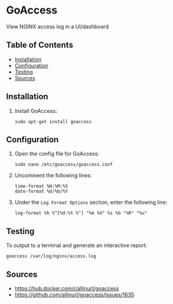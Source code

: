 # GoAccess
View NGINX access log in a UI/dashboard
## Table of Contents
- [Installation](#installation)
- [Configuration](#configuration)
- [Testing](#testing)
- [Sources](#sources)
## Installation
1. Install GoAccess:
    ```
    sudo apt-get install goaccess
    ```
## Configuration
1. Open the config file for GoAccess:
    ```
    sudo nano /etc/goaccess/goaccess.conf
    ```
2. Uncomment the following lines:
    ```
    time-format %H:%M:%S
    date-format %d/%b/%Y
    ```
3. Under the `Log Format Options` section, enter the following line:
    ```
    log-format %h %^[%d:%t %^] "%m %U" %s %b "%R" "%u"
    ``` 
## Testing
To output to a terminal and generate an interactive report:
```
goaccess /var/log/nginx/access.log
```
## Sources
* https://hub.docker.com/r/allinurl/goaccess
* https://github.com/allinurl/goaccess/issues/1635
